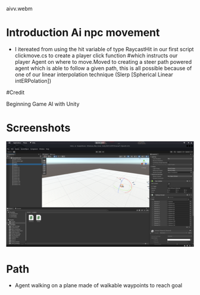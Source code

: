 

aivv.webm


# Introduction Ai npc movement

-  I itereated from using the hit variable of type RaycastHit in our first script clickmove.cs to create a player click function #which instructs our player Agent on where to move.Moved to creating a steer path powered agent which is able to follow a given path, this is all possible because of one of our linear interpolation technique (Slerp [Spherical Linear intERPolation])

#Credit 

Beginning Game AI with Unity

# Screenshots

![screenshot](ai.png)

# Path

- Agent walking on a plane made of walkable waypoints to reach goal 


